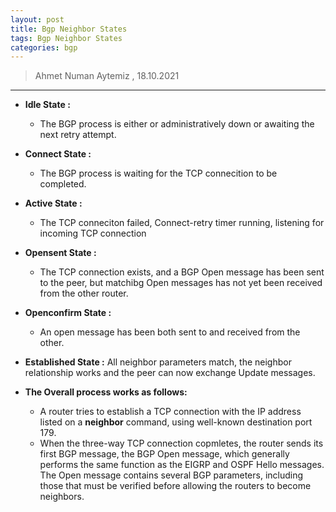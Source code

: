 ```yaml
---
layout: post
title: Bgp Neighbor States
tags: Bgp Neighbor States
categories: bgp
---
```


> Ahmet Numan Aytemiz , 18.10.2021

---

- **Idle State :** 
  - The BGP process is either or administratively down or awaiting the next retry attempt.

- **Connect State :**
  - The BGP process is waiting for the TCP connecition to be completed.
- **Active State :**
  - The TCP conneciton failed, Connect-retry timer running, listening for incoming TCP connection

- **Opensent State :**
  - The TCP connection exists, and a BGP Open message has been sent to the peer, but matchibg Open messages has not yet been received from the other router.

- **Openconfirm State :**
  - An open message has been both sent to and received from the other.

- **Established State :** All neighbor parameters match, the neighbor relationship works and the peer can now exchange Update messages.

- **The Overall process works as follows:**
  - A router tries to establish a TCP connection with the IP address listed on a **neighbor** command, using well-known destination port 179.
  - When the three-way TCP connection copmletes, the router sends its first BGP message, the BGP Open message, which generally performs the same function as the EIGRP and OSPF Hello messages. The Open message contains several BGP parameters, including those that must be verified before allowing the routers to become neighbors.